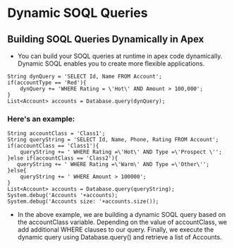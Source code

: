 # Dynamic SOQL Queries
## Building SOQL Queries Dynamically in Apex
- You can build your SOQL queries at runtime in apex code dynamically. Dynamic SOQL enables you to create more flexible applications.
```apex
String dynQuery = 'SELECT Id, Name FROM Account';
if(accountType == 'Red'){
    dynQuery += 'WHERE Rating = \'Hot\' AND Amount > 100,000';
}
List<Account> accounts = Database.query(dynQuery);
```
### Here's an example:
```apex
String accountClass = 'Class1';
String queryString = 'SELECT Id, Name, Phone, Rating FROM Account';
if(accountClass == 'Class1'){
    queryString += ' WHERE Rating =\'Hot\' AND Type =\'Prospect \'';
}else if(accountClass == 'Class2'){
   queryString += ' WHERE Rating =\'Warm\' AND Type =\'Other\'';
}else{
    queryString += ' WHERE Amount > 100000';
}
List<Account> accounts = Database.query(queryString);
System.debug('Accounts '+accounts);
System.debug('Accounts size: '+accounts.size());
```
- In the above example, we are building a dynamic SOQL query based on the accountClass variable. Depending on the value of accountClass, we add additional WHERE clauses to our query. Finally, we execute the dynamic query using Database.query() and retrieve a list of Accounts.